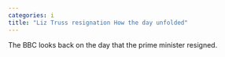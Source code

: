 ```yaml
---
categories: i
title: "Liz Truss resignation How the day unfolded"
---
```

The BBC looks back on the day that the prime minister resigned.